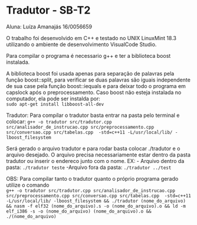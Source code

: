 # Tradutor - SB-T2 

Aluna: 
    Luíza Amanajás 16/0056659

O trabalho foi desenvolvido em C++ e testado no UNIX LinuxMint 18.3 utilizando o ambiente de desenvolvimento VisualCode Studio.

Para compilar o programa é necessario g++ e ter a biblioteca boost instalada.

A biblioteca boost foi usada apenas para separação de palavras pela função boost::split, para verificar se duas palavras são iguais independente de sua case pela função boost::iequals e para deixar todo o programa em capslock após o preprocessamento.
Caso boost não esteja instalada no computador, ela pode ser instalda por:   
    `sudo apt-get install libboost-all-dev` 

Tradutor:
   Para compílar o tradutor basta entrar na pasta pelo terminal e colocar:
        `g++ -o tradutor src/tradutor.cpp src/analisador_de_instrucao.cpp src/preprocessamento.cpp src/conversao.cpp src/tabelas.cpp  -std=c++11 -L/usr/local/lib/ -lboost_filesystem`

   Será gerado o arquivo tradutor e para rodar basta colocar ./tradutor e o arquivo desejado. O arquivo precisa necessariamente estar dentro da pasta tradutor ou inserir o endereco junto com o nome.
    EX:
        - Arquivo dentro da pasta:
            `./tradutor teste` 
        -Arquivo fora da pasta:
            `./tradutor ../test`

OBS: Para compilar tanto o tradutor quanto o próprio programa gerado utilize o comando   
    `g++ -o tradutor src/tradutor.cpp src/analisador_de_instrucao.cpp src/preprocessamento.cpp src/conversao.cpp src/tabelas.cpp  -std=c++11 -L/usr/local/lib/ -lboost_filesystem && ./tradutor (nome_do_arquivo) && nasm -f elf32 (nome_do_arquivo).s -o (nome_do_arquivo).o && ld -m elf_i386 -s -o (nome_do_arquivo) (nome_do_arquivo).o && ./(nome_do_arquivo)`
